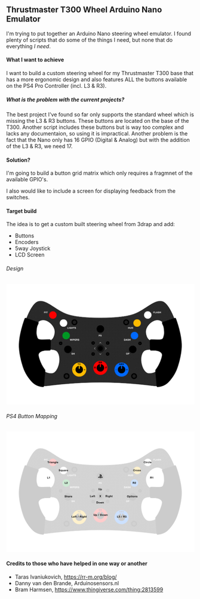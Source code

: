 ## Thrustmaster T300 Wheel Arduino Nano Emulator

I'm trying to put together an Arduino Nano steering wheel emulator. I found plenty of scripts that do some of the things I need, but none that do everything *I need*. 

#### What I want to achieve

I want to build a custom steering wheel for my Thrustmaster T300 base that has a more ergonomic design and also features ALL the buttons available on the PS4 Pro Controller (incl. L3 & R3). 

##### What is the problem with the current projects?

The best project I've found so far only supports the standard wheel which is missing the L3 & R3 buttons. These buttons are located on the base of the T300. Another script includes these buttons but is way too complex and lacks any documentaion, so using it is impractical. Another problem is the fact that the Nano only has 16 GPIO (Digital & Analog) but with the addition of the L3 & R3, we need 17.

#### Solution?

I'm going to build a button grid matrix which only requires a fragmnet of the available GPIO's.

I also would like to include a screen for displaying feedback from the switches.

#### Target build

The idea is to get a custom built steering wheel from 3drap and add:

* Buttons
* Encoders
* 5way Joystick
* LCD Screen

###### Design

![GT3FF](images/GT3FF.png)

###### PS4 Button Mapping

![GT3FF](images/GT3FF-PS4.png)

#### Credits to those who have helped in one way or another

* Taras Ivaniukovich, https://rr-m.org/blog/
* Danny van den Brande, Arduinosensors.nl
* Bram Harmsen, https://www.thingiverse.com/thing:2813599
